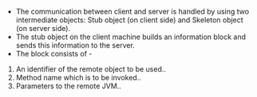 * The communication between client and server is handled by using two intermediate objects: Stub object (on client side) and Skeleton object (on server side).
* The stub object on the client machine builds an information block and sends this information to the server. 
* The block consists of - 
1. An identifier of the remote object to be used..
2. Method name which is to be invoked..
3. Parameters to the remote JVM..

